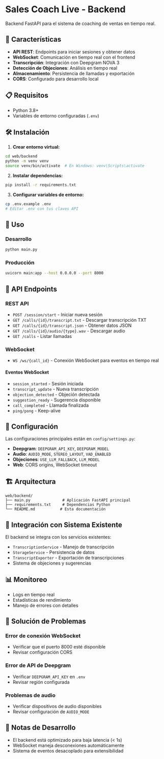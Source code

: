 # Sales Coach Live - Backend

Backend FastAPI para el sistema de coaching de ventas en tiempo real.

## 🚀 Características

- **API REST**: Endpoints para iniciar sesiones y obtener datos
- **WebSocket**: Comunicación en tiempo real con el frontend
- **Transcripción**: Integración con Deepgram NOVA 3
- **Detección de Objeciones**: Análisis en tiempo real
- **Almacenamiento**: Persistencia de llamadas y exportación
- **CORS**: Configurado para desarrollo local

## 📋 Requisitos

- Python 3.8+
- Variables de entorno configuradas (`.env`)

## 🛠️ Instalación

1. **Crear entorno virtual:**
```bash
cd web/backend
python -m venv venv
source venv/bin/activate  # En Windows: venv\Scripts\activate
```

2. **Instalar dependencias:**
```bash
pip install -r requirements.txt
```

3. **Configurar variables de entorno:**
```bash
cp .env.example .env
# Editar .env con tus claves API
```

## 🚀 Uso

### Desarrollo
```bash
python main.py
```

### Producción
```bash
uvicorn main:app --host 0.0.0.0 --port 8000
```

## 📡 API Endpoints

### REST API

- `POST /session/start` - Iniciar nueva sesión
- `GET /calls/{id}/transcript.txt` - Descargar transcripción TXT
- `GET /calls/{id}/transcript.json` - Obtener datos JSON
- `GET /calls/{id}/audio/{type}.wav` - Descargar audio
- `GET /calls` - Listar llamadas

### WebSocket

- `WS /ws/{call_id}` - Conexión WebSocket para eventos en tiempo real

#### Eventos WebSocket

- `session_started` - Sesión iniciada
- `transcript_update` - Nueva transcripción
- `objection_detected` - Objeción detectada
- `suggestion_ready` - Sugerencia disponible
- `call_completed` - Llamada finalizada
- `ping/pong` - Keep-alive

## 🔧 Configuración

Las configuraciones principales están en `config/settings.py`:

- **Deepgram**: `DEEPGRAM_API_KEY`, `DEEPGRAM_MODEL`
- **Audio**: `AUDIO_MODE`, `STEREO_LAYOUT`, `VAD_ENABLED`
- **Objeciones**: `USE_LLM_FALLBACK`, `LLM_MODEL`
- **Web**: CORS origins, WebSocket timeout

## 🏗️ Arquitectura

```
web/backend/
├── main.py              # Aplicación FastAPI principal
├── requirements.txt     # Dependencias Python
└── README.md           # Esta documentación
```

## 🔌 Integración con Sistema Existente

El backend se integra con los servicios existentes:

- `TranscriptionService` - Manejo de transcripción
- `StorageService` - Persistencia de datos
- `TranscriptExporter` - Exportación de transcripciones
- Sistema de objeciones y sugerencias

## 📊 Monitoreo

- Logs en tiempo real
- Estadísticas de rendimiento
- Manejo de errores con detalles

## 🚨 Solución de Problemas

### Error de conexión WebSocket
- Verificar que el puerto 8000 esté disponible
- Revisar configuración CORS

### Error de API de Deepgram
- Verificar `DEEPGRAM_API_KEY` en `.env`
- Revisar región configurada

### Problemas de audio
- Verificar dispositivos de audio disponibles
- Revisar configuración de `AUDIO_MODE`

## 📝 Notas de Desarrollo

- El backend está optimizado para baja latencia (< 1s)
- WebSocket maneja desconexiones automáticamente
- Sistema de eventos desacoplado para extensibilidad
